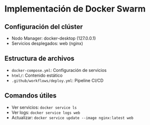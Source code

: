 # Implementación de Docker Swarm

## Configuración del clúster
- Nodo Manager: docker-desktop (127.0.0.1)
- Servicios desplegados: web (nginx)

## Estructura de archivos
- `docker-compose.yml`: Configuración de servicios
- `html/`: Contenido estático
- `.github/workflows/deploy.yml`: Pipeline CI/CD

## Comandos útiles
- Ver servicios: `docker service ls`
- Ver logs: `docker service logs web`
- Actualizar: `docker service update --image nginx:latest web`